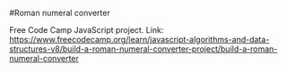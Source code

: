 #Roman numeral converter

Free Code Camp JavaScript project. Link: https://www.freecodecamp.org/learn/javascript-algorithms-and-data-structures-v8/build-a-roman-numeral-converter-project/build-a-roman-numeral-converter